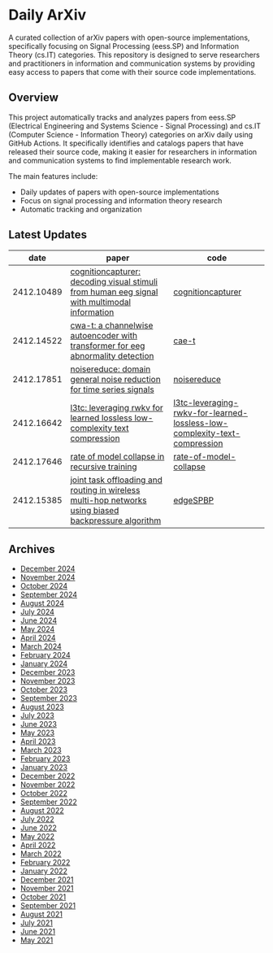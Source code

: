 # Daily ArXiv

A curated collection of arXiv papers with open-source implementations, specifically focusing on Signal Processing (eess.SP) and Information Theory (cs.IT) categories. This repository is designed to serve researchers and practitioners in information and communication systems by providing easy access to papers that come with their source code implementations.

## Overview
This project automatically tracks and analyzes papers from eess.SP (Electrical Engineering and Systems Science - Signal Processing) and cs.IT (Computer Science - Information Theory) categories on arXiv daily using GitHub Actions. It specifically identifies and catalogs papers that have released their source code, making it easier for researchers in information and communication systems to find implementable research work.

The main features include:
- Daily updates of papers with open-source implementations
- Focus on signal processing and information theory research
- Automatic tracking and organization

## Latest Updates 
|date|paper|code|
|---|---|---|
|2412.10489|[cognitioncapturer: decoding visual stimuli from human eeg signal with multimodal information](https://arxiv.org/abs/2412.10489)|[cognitioncapturer](https://github.com/xiaozhangyes/cognitioncapturer)|
|2412.14522|[cwa-t: a channelwise autoencoder with transformer for eeg abnormality detection](https://arxiv.org/abs/2412.14522)|[cae-t](https://github.com/yossizhao/cae-t)|
|2412.17851|[noisereduce: domain general noise reduction for time series signals](https://arxiv.org/abs/2412.17851)|[noisereduce](https://github.com/timsainb/noisereduce)|
|2412.16642|[l3tc: leveraging rwkv for learned lossless low-complexity text compression](https://arxiv.org/abs/2412.16642)|[l3tc-leveraging-rwkv-for-learned-lossless-low-complexity-text-compression](https://github.com/alipay/l3tc-leveraging-rwkv-for-learned-lossless-low-complexity-text-compression)|
|2412.17646|[rate of model collapse in recursive training](https://arxiv.org/abs/2412.17646)|[rate-of-model-collapse](https://github.com/berserank/rate-of-model-collapse)|
|2412.15385|[joint task offloading and routing in wireless multi-hop networks using biased backpressure algorithm](https://arxiv.org/abs/2412.15385)|[edgeSPBP](https://github.com/zhongyuanzhao/edgeSPBP)|


## Archives
- [December 2024](archives/2024/12.md)
- [November 2024](archives/2024/11.md)
- [October 2024](archives/2024/10.md)
- [September 2024](archives/2024/09.md)
- [August 2024](archives/2024/08.md)
- [July 2024](archives/2024/07.md)
- [June 2024](archives/2024/06.md)
- [May 2024](archives/2024/05.md)
- [April 2024](archives/2024/04.md)
- [March 2024](archives/2024/03.md)
- [February 2024](archives/2024/02.md)
- [January 2024](archives/2024/01.md)
- [December 2023](archives/2023/12.md)
- [November 2023](archives/2023/11.md)
- [October 2023](archives/2023/10.md)
- [September 2023](archives/2023/09.md)
- [August 2023](archives/2023/08.md)
- [July 2023](archives/2023/07.md)
- [June 2023](archives/2023/06.md)
- [May 2023](archives/2023/05.md)
- [April 2023](archives/2023/04.md)
- [March 2023](archives/2023/03.md)
- [February 2023](archives/2023/02.md)
- [January 2023](archives/2023/01.md)
- [December 2022](archives/2022/12.md)
- [November 2022](archives/2022/11.md)
- [October 2022](archives/2022/10.md)
- [September 2022](archives/2022/09.md)
- [August 2022](archives/2022/08.md)
- [July 2022](archives/2022/07.md)
- [June 2022](archives/2022/06.md)
- [May 2022](archives/2022/05.md)
- [April 2022](archives/2022/04.md)
- [March 2022](archives/2022/03.md)
- [February 2022](archives/2022/02.md)
- [January 2022](archives/2022/01.md)
- [December 2021](archives/2021/12.md)
- [November 2021](archives/2021/11.md)
- [October 2021](archives/2021/10.md)
- [September 2021](archives/2021/09.md)
- [August 2021](archives/2021/08.md)
- [July 2021](archives/2021/07.md)
- [June 2021](archives/2021/06.md)
- [May 2021](archives/2021/05.md)
